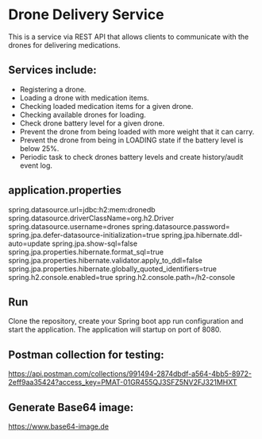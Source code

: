 # Drone Delivery Service
This is a service via REST API that allows clients to communicate with the drones for delivering medications. 

## Services include:
- Registering a drone.
- Loading a drone with medication items.
- Checking loaded medication items for a given drone. 
- Checking available drones for loading.
- Check drone battery level for a given drone.
- Prevent the drone from being loaded with more weight that it can carry.
- Prevent the drone from being in LOADING state if the battery level is below 25%.
- Periodic task to check drones battery levels and create history/audit event log.

## application.properties
spring.datasource.url=jdbc:h2:mem:dronedb
spring.datasource.driverClassName=org.h2.Driver
spring.datasource.username=drones
spring.datasource.password=
spring.jpa.defer-datasource-initialization=true
spring.jpa.hibernate.ddl-auto=update
spring.jpa.show-sql=false
spring.jpa.properties.hibernate.format_sql=true
spring.jpa.properties.hibernate.validator.apply_to_ddl=false
spring.jpa.properties.hibernate.globally_quoted_identifiers=true
spring.h2.console.enabled=true
spring.h2.console.path=/h2-console


## Run
Clone the repository, create your Spring boot app run configuration and start the application. 
The application will startup on port of 8080.

 ## Postman collection for testing: 
  https://api.postman.com/collections/991494-2874dbdf-a564-4bb5-8972-2eff9aa35424?access_key=PMAT-01GR455QJ3SFZ5NV2FJ321MHXT 

 ## Generate Base64 image:
 https://www.base64-image.de